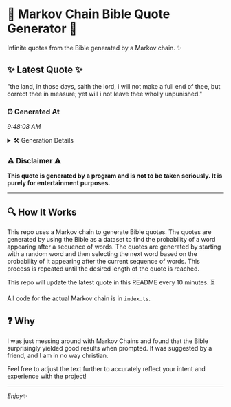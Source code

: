 # 📖 Markov Chain Bible Quote Generator 📖

Infinite quotes from the Bible generated by a Markov chain. ✨

## ✨ Latest Quote ✨
"the land, in those days, saith the lord, i will not make a full end of thee, but correct thee in measure; yet will i not leave thee wholly unpunished."

### ⏰ Generated At
*9:48:08 AM*

<details>
    <summary>🛠️ Generation Details</summary>
    <p>
        <strong>🌱 Seed:</strong> the<br>
        <strong>🔄 Iterations:</strong> 29<br>
        <strong>📜 Context History:</strong><br>[ the ]: land,<br>[ the, land, ]: in<br>[ the, land,, in ]: those<br>[ the, land,, in, those ]: days,<br>[ the, land,, in, those, days, ]: saith<br>[ the, land,, in, those, days,, saith ]: the<br>[ land,, in, those, days,, saith, the ]: lord,<br>[ in, those, days,, saith, the, lord, ]: i<br>[ those, days,, saith, the, lord,, i ]: will<br>[ days,, saith, the, lord,, i, will ]: not<br>[ saith, the, lord,, i, will, not ]: make<br>[ the, lord,, i, will, not, make ]: a<br>[ lord,, i, will, not, make, a ]: full<br>[ i, will, not, make, a, full ]: end<br>[ will, not, make, a, full, end ]: of<br>[ not, make, a, full, end, of ]: thee,<br>[ make, a, full, end, of, thee, ]: but<br>[ a, full, end, of, thee,, but ]: correct<br>[ full, end, of, thee,, but, correct ]: thee<br>[ end, of, thee,, but, correct, thee ]: in<br>[ of, thee,, but, correct, thee, in ]: measure;<br>[ thee,, but, correct, thee, in, measure; ]: yet<br>[ but, correct, thee, in, measure;, yet ]: will<br>[ correct, thee, in, measure;, yet, will ]: i<br>[ thee, in, measure;, yet, will, i ]: not<br>[ in, measure;, yet, will, i, not ]: leave<br>[ measure;, yet, will, i, not, leave ]: thee<br>[ yet, will, i, not, leave, thee ]: wholly<br>[ will, i, not, leave, thee, wholly ]: unpunished.<br>
    </p>
</details>

### ⚠️ Disclaimer ⚠️
**This quote is generated by a program and is not to be taken seriously. It is purely for entertainment purposes.**

---

## 🔍 How It Works

This repo uses a Markov chain to generate Bible quotes. The quotes are generated by using the Bible as a dataset to find the probability of a word appearing after a sequence of words. The quotes are generated by starting with a random word and then selecting the next word based on the probability of it appearing after the current sequence of words. This process is repeated until the desired length of the quote is reached.

This repo will update the latest quote in this README every 10 minutes. ⏳

All code for the actual Markov chain is in `index.ts`.

## ❓ Why

I was just messing around with Markov Chains and found that the Bible surprisingly yielded good results when prompted. 
It was suggested by a friend, and I am in no way christian.

Feel free to adjust the text further to accurately reflect your intent and experience with the project!

---

*Enjoy*✨
